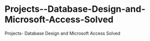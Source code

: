 # Projects--Database-Design-and-Microsoft-Access-Solved
Projects- Database Design and Microsoft Access Solved
